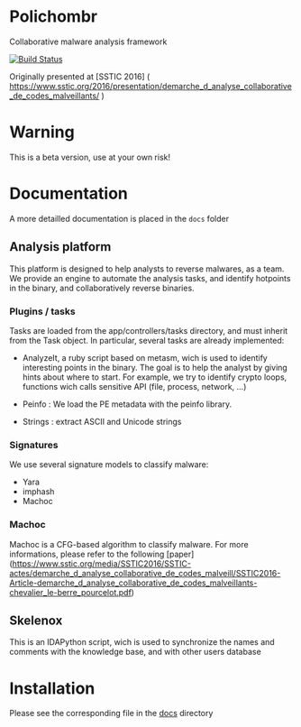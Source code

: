 # Polichombr
Collaborative malware analysis framework

[![Build Status](https://travis-ci.org/ANSSI-FR/polichombr.svg?branch=master)](https://travis-ci.org/ANSSI-FR/polichombr)

Originally presented at [SSTIC 2016] ( https://www.sstic.org/2016/presentation/demarche_d_analyse_collaborative_de_codes_malveillants/ )

# Warning
This is a beta version, use at your own risk!

# Documentation
A more detailled documentation is placed in the `docs` folder

## Analysis platform
This platform is designed to help analysts to reverse malwares, as a team.
We provide an engine to automate the analysis tasks,
and identify hotpoints in the binary, and collaboratively reverse binaries.

### Plugins / tasks
Tasks are loaded from the app/controllers/tasks directory, and must inherit from the Task object.
In particular, several tasks are already implemented:
 * AnalyzeIt, a ruby script based on metasm, wich is used to identify interesting points in the binary.
   The goal is to help the analyst by giving hints about where to start. For example,
   we try to identify crypto loops, functions wich calls sensitive API (file, process, network, ...)

 * Peinfo : We load the PE metadata with the peinfo library.
 * Strings : extract ASCII and Unicode strings

### Signatures
We use several signature models to classify malware:
 * Yara
 * imphash
 * Machoc

### Machoc
Machoc is a CFG-based algorithm to classify malware.
For more informations, please refer to the following [paper] (https://www.sstic.org/media/SSTIC2016/SSTIC-actes/demarche_d_analyse_collaborative_de_codes_malveill/SSTIC2016-Article-demarche_d_analyse_collaborative_de_codes_malveillants-chevalier_le-berre_pourcelot.pdf)

## Skelenox
This is an IDAPython script, wich is used to synchronize the names and comments
with the knowledge base, and with other users database

# Installation
Please see the corresponding file in the [docs](https://github.com/ANSSI-FR/polichombr/tree/master/docs) directory
